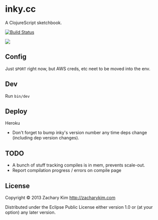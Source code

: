 # inky.cc

A ClojureScript sketchbook.

[![Build Status](https://travis-ci.org/zkim/nsfw.png)](https://travis-ci.org/zkim/nsfw)

![](http://f.cl.ly/items/3N443a2i1m0j21053A3N/Screen%20Shot%202013-12-23%20at%203.45.41%20PM.png)

## Config

Just `$PORT` right now, but AWS creds, etc neet to be moved into the env.

## Dev

Run `bin/dev`

## Deploy

Heroku

* Don't forget to bump inky's version number any time deps change (including dep version changes).

## TODO

* A bunch of stuff tracking compiles is in mem, prevents scale-out.
* Report compilation progress / errors on compile page

## License

Copyright © 2013 Zachary Kim http://zacharykim.com

Distributed under the Eclipse Public License either version 1.0 or (at
your option) any later version.
